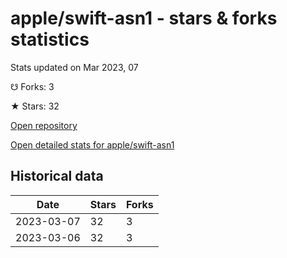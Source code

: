 # apple/swift-asn1 - stars & forks statistics

Stats updated on Mar 2023, 07

☋ Forks: 3

★ Stars: 32

[Open repository](https://github.com/apple/swift-asn1)

[Open detailed stats for apple/swift-asn1](https://reviewgithub.com/rep/apple/swift-asn1)

## Historical data
| Date | Stars | Forks |
|------|-------|-------|
| 2023-03-07 | 32 | 3 | 
| 2023-03-06 | 32 | 3 | 

